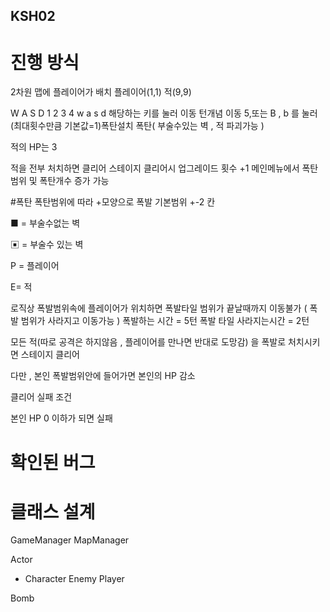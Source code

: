 ## KSH02

# 진행 방식 

2차원 맵에 플레이어가 배치 
플레이어(1,1)
적(9,9)

W A S D 
1 2 3 4
w a s d
해당하는 키를 눌러 이동
턴개념 이동
5,또는 B , b 를 눌러 (최대횟수만큼 기본값=1)폭탄설치
폭탄( 부술수있는 벽 ,  적 파괴가능 )

적의 HP는 3

적을 전부 처치하면 클리어
스테이지 클리어시 업그레이드 횟수 +1
메인메뉴에서 폭탄범위 및 폭탄개수 증가 가능

#폭탄
폭탄범위에 따라 +모양으로 폭발
기본범위 +-2 칸

■ = 부술수없는 벽

▣ = 부술수 있는 벽

P = 플레이어

E= 적

로직상 폭발범위속에 플레이어가 위치하면 폭발타일 범위가 끝날때까지 이동불가
( 폭발 범위가 사라지고 이동가능 )
폭발하는 시간 = 5턴
폭발 타일 사라지는시간 = 2턴

모든 적(따로 공격은 하지않음 , 플레이어를 만나면 반대로 도망감)
을 폭발로 처치시키면 스테이지 클리어

다만 , 본인 폭발범위안에 들어가면 본인의 HP 감소

클리어 실패 조건 

본인 HP 0 이하가 되면 실패

# 확인된 버그



# 클래스 설계

GameManager
MapManager

Actor
- Character
	Enemy
	Player

Bomb

